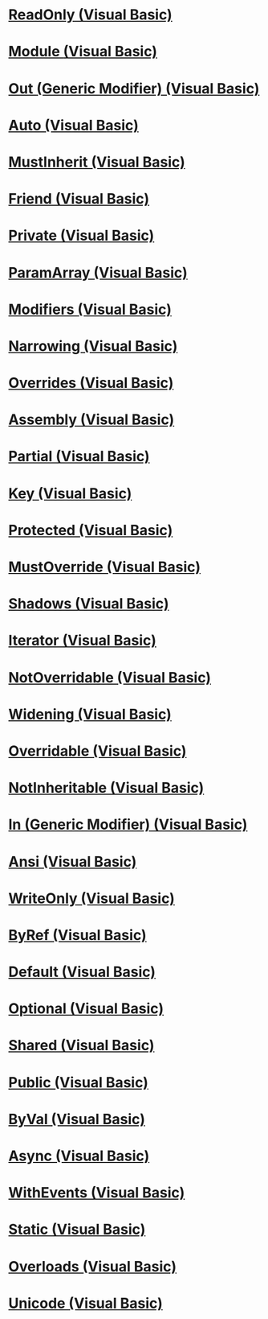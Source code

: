 # [ReadOnly (Visual Basic)](readonly.md)
# [Module <keyword> (Visual Basic)](module-keyword.md)
# [Out (Generic Modifier) (Visual Basic)](out-generic-modifier.md)
# [Auto (Visual Basic)](auto.md)
# [MustInherit (Visual Basic)](mustinherit.md)
# [Friend (Visual Basic)](friend.md)
# [Private (Visual Basic)](private.md)
# [ParamArray (Visual Basic)](paramarray.md)
# [Modifiers (Visual Basic)](index.md)
# [Narrowing (Visual Basic)](narrowing.md)
# [Overrides (Visual Basic)](overrides.md)
# [Assembly (Visual Basic)](assembly.md)
# [Partial (Visual Basic)](partial.md)
# [Key (Visual Basic)](key.md)
# [Protected (Visual Basic)](protected.md)
# [MustOverride (Visual Basic)](mustoverride.md)
# [Shadows (Visual Basic)](shadows.md)
# [Iterator (Visual Basic)](iterator.md)
# [NotOverridable (Visual Basic)](notoverridable.md)
# [Widening (Visual Basic)](widening.md)
# [Overridable (Visual Basic)](overridable.md)
# [NotInheritable (Visual Basic)](notinheritable.md)
# [In (Generic Modifier) (Visual Basic)](in-generic-modifier.md)
# [Ansi (Visual Basic)](ansi.md)
# [WriteOnly (Visual Basic)](writeonly.md)
# [ByRef (Visual Basic)](byref.md)
# [Default (Visual Basic)](default.md)
# [Optional (Visual Basic)](optional.md)
# [Shared (Visual Basic)](shared.md)
# [Public (Visual Basic)](public.md)
# [ByVal (Visual Basic)](byval.md)
# [Async (Visual Basic)](async.md)
# [WithEvents (Visual Basic)](withevents.md)
# [Static (Visual Basic)](static.md)
# [Overloads (Visual Basic)](overloads.md)
# [Unicode (Visual Basic)](unicode.md)
